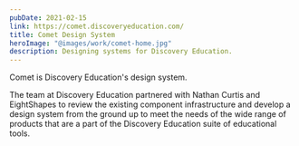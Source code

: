 ```yaml
---
pubDate: 2021-02-15
link: https://comet.discoveryeducation.com/
title: Comet Design System
heroImage: "@images/work/comet-home.jpg"
description: Designing systems for Discovery Education.
---
```


Comet is Discovery Education's design system.

The team at Discovery Education partnered with Nathan Curtis and EightShapes to review the existing component infrastructure and develop a design system from the ground up to meet the needs of the wide range of products that are a part of the Discovery Education suite of educational tools.
